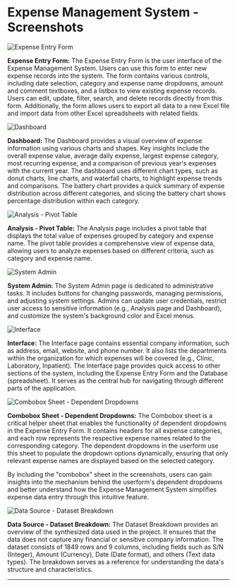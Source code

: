 # Expense Management System - Screenshots

![Expense Entry Form](https://i.imgur.com/yFxloFI.png)

**Expense Entry Form:**
The Expense Entry Form is the user interface of the Expense Management System. Users can use this form to enter new expense records into the system. The form contains various controls, including date selection, category and expense name dropdowns, amount and comment textboxes, and a listbox to view existing expense records. Users can edit, update, filter, search, and delete records directly from this form. Additionally, the form allows users to export all data to a new Excel file and import data from other Excel spreadsheets with related fields.

![Dashboard](https://i.imgur.com/fyv3tVj.png)

**Dashboard:**
The Dashboard provides a visual overview of expense information using various charts and shapes. Key insights include the overall expense value, average daily expense, largest expense category, most recurring expense, and a comparison of previous year's expenses with the current year. The dashboard uses different chart types, such as donut charts, line charts, and waterfall charts, to highlight expense trends and comparisons. The battery chart provides a quick summary of expense distribution across different categories, and slicing the battery chart shows percentage distribution within each category.

![Analysis - Pivot Table](https://imgur.com/OhmRcE2.png)

**Analysis - Pivot Table:**
The Analysis page includes a pivot table that displays the total value of expenses grouped by category and expense name. The pivot table provides a comprehensive view of expense data, allowing users to analyze expenses based on different criteria, such as category and expense name.

![System Admin](https://imgur.com/eiow424.png)

**System Admin:**
The System Admin page is dedicated to administrative tasks. It includes buttons for changing passwords, managing permissions, and adjusting system settings. Admins can update user credentials, restrict user access to sensitive information (e.g., Analysis page and Dashboard), and customize the system's background color and Excel menus.

![Interface](https://i.imgur.com/SomeImageLink.png)

**Interface:**
The Interface page contains essential company information, such as address, email, website, and phone number. It also lists the departments within the organization for which expenses will be covered (e.g., Clinic, Laboratory, Inpatient). The Interface page provides quick access to other sections of the system, including the Expense Entry Form and the Database (spreadsheet). It serves as the central hub for navigating through different parts of the application.

![Combobox Sheet - Dependent Dropdowns](https://imgur.com/D8SO5V1.png)

**Combobox Sheet - Dependent Dropdowns:**
The Combobox sheet is a critical helper sheet that enables the functionality of dependent dropdowns in the Expense Entry Form. It contains headers for all expense categories, and each row represents the respective expense names related to the corresponding category. The dependent dropdowns in the userform use this sheet to populate the dropdown options dynamically, ensuring that only relevant expense names are displayed based on the selected category.

By including the "combobox" sheet in the screenshots, users can gain insights into the mechanism behind the userform's dependent dropdowns and better understand how the Expense Management System simplifies expense data entry through this intuitive feature.

![Data Source - Dataset Breakdown](https://imgur.com/SI4i9Zf.png)

**Data Source - Dataset Breakdown:**
The Dataset Breakdown provides an overview of the synthesized data used in the project. It ensures that the data does not capture any financial or sensitive company information. The dataset consists of 1849 rows and 9 columns, including fields such as S/N (Integer), Amount (Currency), Date (Date format), and others (Text data types). The breakdown serves as a reference for understanding the data's structure and characteristics.

---

